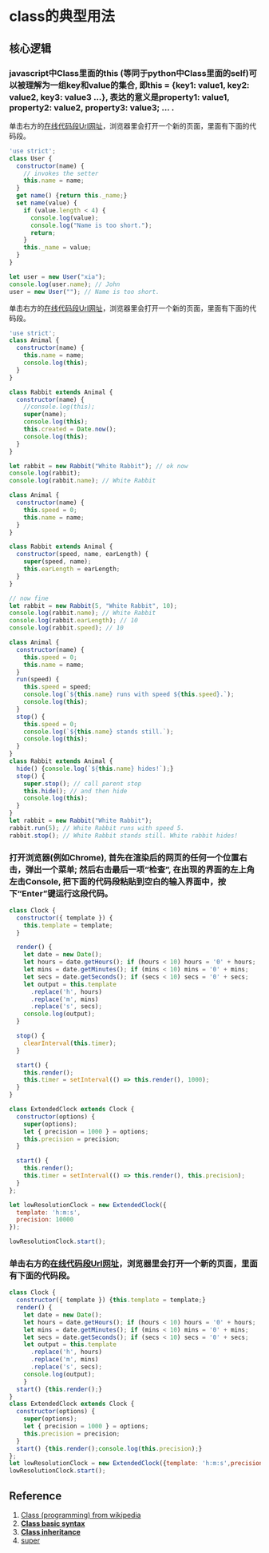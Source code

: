 # class的典型用法

## 核心逻辑

### javascript中Class里面的this (等同于python中Class里面的self)可以被理解为一组key和value的集合, 即this = {key1: value1, key2: value2, key3: value3 ...}, 表达的意义是property1: value1, property2: value2, property3: value3; ... . 

单击右方的[在线代码段Url网址](http://pythontutor.com/visualize.html#code='use%20strict'%3B%0Aclass%20User%20%7B%0A%20%20constructor%28name%29%20%7B%0A%20%20%20%20//%20invokes%20the%20setter%0A%20%20%20%20this.name%20%3D%20name%3B%0A%20%20%7D%0A%20%20get%20name%28%29%20%7Breturn%20this._name%3B%7D%0A%20%20set%20name%28value%29%20%7B%0A%20%20%20%20if%20%28value.length%20%3C%204%29%20%7B%0A%20%20%20%20%20%20console.log%28value%29%3B%0A%20%20%20%20%20%20console.log%28%22Name%20is%20too%20short.%22%29%3B%0A%20%20%20%20%20%20return%3B%0A%20%20%20%20%7D%0A%20%20%20%20this._name%20%3D%20value%3B%0A%20%20%7D%0A%7D%0A%0Alet%20user%20%3D%20new%20User%28%22xia%22%29%3B%0Aconsole.log%28user.name%29%3B%20//%20John%0Auser%20%3D%20new%20User%28%22%22%29%3B%20//%20Name%20is%20too%20short.&cumulative=false&curInstr=0&heapPrimitives=nevernest&mode=display&origin=opt-frontend.js&py=js&rawInputLstJSON=%5B%5D&textReferences=false)，浏览器里会打开一个新的页面，里面有下面的代码段。

```javascript
'use strict';
class User {
  constructor(name) {
    // invokes the setter
    this.name = name;
  }
  get name() {return this._name;}
  set name(value) {
    if (value.length < 4) {
      console.log(value);
      console.log("Name is too short.");
      return;
    }
    this._name = value;
  }
}

let user = new User("xia");
console.log(user.name); // John
user = new User(""); // Name is too short.
```

单击右方的[在线代码段Url网址](http://pythontutor.com/visualize.html#code='use%20strict'%3B%0Aclass%20Animal%20%7B%0A%20%20constructor%28name%29%20%7B%0A%20%20%20%20this.name%20%3D%20name%3B%0A%20%20%20%20console.log%28this%29%3B%0A%20%20%7D%0A%7D%0A%0Aclass%20Rabbit%20extends%20Animal%20%7B%0A%20%20constructor%28name%29%20%7B%0A%20%20%20%20//console.log%28this%29%3B%0A%20%20%20%20super%28name%29%3B%0A%20%20%20%20console.log%28this%29%3B%0A%20%20%20%20this.created%20%3D%20Date.now%28%29%3B%0A%20%20%20%20console.log%28this%29%3B%0A%20%20%7D%0A%7D%0A%0Alet%20rabbit%20%3D%20new%20Rabbit%28%22White%20Rabbit%22%29%3B%20//%20ok%20now%0Aconsole.log%28rabbit%29%3B%0Aconsole.log%28rabbit.name%29%3B%20//%20White%20Rabbit&cumulative=false&heapPrimitives=nevernest&mode=edit&origin=opt-frontend.js&py=js&rawInputLstJSON=%5B%5D&textReferences=false)，浏览器里会打开一个新的页面，里面有下面的代码段。

```javascript
'use strict';
class Animal {
  constructor(name) {
    this.name = name;
    console.log(this);
  }
}

class Rabbit extends Animal {
  constructor(name) {
    //console.log(this);
    super(name);
    console.log(this);
    this.created = Date.now();
    console.log(this);
  }
}

let rabbit = new Rabbit("White Rabbit"); // ok now
console.log(rabbit);
console.log(rabbit.name); // White Rabbit
```

```javascript
class Animal {
  constructor(name) {
    this.speed = 0;
    this.name = name;
  }
}

class Rabbit extends Animal {
  constructor(speed, name, earLength) {
    super(speed, name);
    this.earLength = earLength;
  }
}

// now fine
let rabbit = new Rabbit(5, "White Rabbit", 10);
console.log(rabbit.name); // White Rabbit
console.log(rabbit.earLength); // 10
console.log(rabbit.speed); // 10
```

```javascript
class Animal {
  constructor(name) {
    this.speed = 0;
    this.name = name;
  }
  run(speed) {
    this.speed = speed;
    console.log(`${this.name} runs with speed ${this.speed}.`);
    console.log(this);
  }
  stop() {
    this.speed = 0;
    console.log(`${this.name} stands still.`);
    console.log(this);
  }
}
class Rabbit extends Animal {
  hide() {console.log(`${this.name} hides!`);}
  stop() {
    super.stop(); // call parent stop
    this.hide(); // and then hide
    console.log(this);
  }
}
let rabbit = new Rabbit("White Rabbit");
rabbit.run(5); // White Rabbit runs with speed 5.
rabbit.stop(); // White Rabbit stands still. White rabbit hides!
```

### 打开浏览器(例如Chrome), 首先在渲染后的网页的任何一个位置右击，弹出一个菜单; 然后右击最后一项“检查”, 在出现的界面的左上角左击Console, 把下面的代码段粘贴到空白的输入界面中，按下“Enter”键运行这段代码。

```javascript
class Clock {
  constructor({ template }) {
    this.template = template;
  }

  render() {
    let date = new Date();
    let hours = date.getHours(); if (hours < 10) hours = '0' + hours;
    let mins = date.getMinutes(); if (mins < 10) mins = '0' + mins;
    let secs = date.getSeconds(); if (secs < 10) secs = '0' + secs;
    let output = this.template
      .replace('h', hours)
      .replace('m', mins)
      .replace('s', secs);
    console.log(output);
  }

  stop() {
    clearInterval(this.timer);
  }

  start() {
    this.render();
    this.timer = setInterval(() => this.render(), 1000);
  }
}

class ExtendedClock extends Clock {
  constructor(options) {
    super(options);
    let { precision = 1000 } = options;
    this.precision = precision;
  }

  start() {
    this.render();
    this.timer = setInterval(() => this.render(), this.precision);
  }
};

let lowResolutionClock = new ExtendedClock({
  template: 'h:m:s',
  precision: 10000
});

lowResolutionClock.start();
```

### 单击右方的[在线代码段Url网址](http://www.pythontutor.com/visualize.html#code=class%20Clock%20%7B%0A%20%20constructor%28%7B%20template%20%7D%29%20%7Bthis.template%20%3D%20template%3B%7D%0A%20%20render%28%29%20%7B%0A%20%20%20%20let%20date%20%3D%20new%20Date%28%29%3B%0A%20%20%20%20let%20hours%20%3D%20date.getHours%28%29%3B%20if%20%28hours%20%3C%2010%29%20hours%20%3D%20'0'%20%2B%20hours%3B%0A%20%20%20%20let%20mins%20%3D%20date.getMinutes%28%29%3B%20if%20%28mins%20%3C%2010%29%20mins%20%3D%20'0'%20%2B%20mins%3B%0A%20%20%20%20let%20secs%20%3D%20date.getSeconds%28%29%3B%20if%20%28secs%20%3C%2010%29%20secs%20%3D%20'0'%20%2B%20secs%3B%0A%20%20%20%20let%20output%20%3D%20this.template%0A%20%20%20%20%20%20.replace%28'h',%20hours%29%0A%20%20%20%20%20%20.replace%28'm',%20mins%29%0A%20%20%20%20%20%20.replace%28's',%20secs%29%3B%0A%20%20%20%20console.log%28output%29%3B%0A%20%20%20%20%7D%0A%20%20start%28%29%20%7Bthis.render%28%29%3B%7D%0A%7D%0Aclass%20ExtendedClock%20extends%20Clock%20%7B%0A%20%20constructor%28options%29%20%7B%0A%20%20%20%20super%28options%29%3B%0A%20%20%20%20let%20%7B%20precision%20%3D%201000%20%7D%20%3D%20options%3B%0A%20%20%20%20this.precision%20%3D%20precision%3B%0A%20%20%7D%0A%20%20start%28%29%20%7Bthis.render%28%29%3Bconsole.log%28this.precision%29%3B%7D%0A%7D%3B%0Alet%20lowResolutionClock%20%3D%20new%20ExtendedClock%28%7Btemplate%3A%20'h%3Am%3As',precision%3A%2010000%7D%29%3B%0AlowResolutionClock.start%28%29%3B&cumulative=false&heapPrimitives=nevernest&mode=edit&origin=opt-frontend.js&py=js&rawInputLstJSON=%5B%5D&textReferences=false)，浏览器里会打开一个新的页面，里面有下面的代码段。

```javascript
class Clock {
  constructor({ template }) {this.template = template;}
  render() {
    let date = new Date();
    let hours = date.getHours(); if (hours < 10) hours = '0' + hours;
    let mins = date.getMinutes(); if (mins < 10) mins = '0' + mins;
    let secs = date.getSeconds(); if (secs < 10) secs = '0' + secs;
    let output = this.template
      .replace('h', hours)
      .replace('m', mins)
      .replace('s', secs);
    console.log(output);
    }
  start() {this.render();}
}
class ExtendedClock extends Clock {
  constructor(options) {
    super(options);
    let { precision = 1000 } = options;
    this.precision = precision;
  }
  start() {this.render();console.log(this.precision);}
};
let lowResolutionClock = new ExtendedClock({template: 'h:m:s',precision: 10000});
lowResolutionClock.start();
```

## Reference

1. [Class (programming) from wikipedia](https://simple.wikipedia.org/wiki/Class_(programming))
2. [**Class basic syntax**](https://javascript.info/class)
3. [**Class inheritance**](https://javascript.info/class-inheritance)
4. [super](https://developer.mozilla.org/en-US/docs/Web/JavaScript/Reference/Operators/super)



